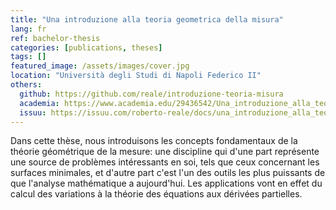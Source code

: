 ```yaml
---
title: "Una introduzione alla teoria geometrica della misura"
lang: fr
ref: bachelor-thesis
categories: [publications, theses]
tags: []
featured_image: /assets/images/cover.jpg
location: "Università degli Studi di Napoli Federico II"
others:
  github: https://github.com/reale/introduzione-teoria-misura
  academia: https://www.academia.edu/29436542/Una_introduzione_alla_teoria_geometrica_della_misura
  issuu: https://issuu.com/roberto-reale/docs/una_introduzione_alla_teoria_geomet
---
```


Dans cette thèse, nous introduisons les concepts fondamentaux de la théorie géométrique de la mesure: une discipline qui d'une part représente une source de problèmes intéressants en soi, tels que ceux concernant les surfaces minimales, et d'autre part c'est l'un des outils les plus puissants de que l'analyse mathématique a aujourd'hui. Les applications vont en effet du calcul des variations à la théorie des équations aux dérivées partielles.
